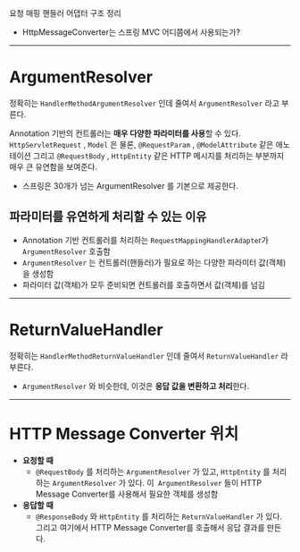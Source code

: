 
요청 매핑 핸들러 어댑터 구조 정리
- HttpMessageConverter는 스프링 MVC 어디쯤에서 사용되는가?


---

# ArgumentResolver

정확히는 ``HandlerMethodArgumentResolver`` 인데 줄여서 ``ArgumentResolver`` 라고 부른다.

Annotation 기반의 컨트롤러는 **매우 다양한 파라미터를 사용**할 수 있다. ``HttpServletRequest`` , ``Model`` 은 물론, ``@RequestParam`` , ``@ModelAttribute`` 같은 애노테이션 그리고 ``@RequestBody`` , ``HttpEntity`` 같은 HTTP 메시지를 처리하는 부분까지 매우 큰 유연함을 보여준다.

- 스프링은 30개가 넘는 ArgumentResolver 를 기본으로 제공한다.

## 파라미터를 유연하게 처리할 수 있는 이유

- Annotation 기반 컨트롤러를 처리하는 ``RequestMappingHandlerAdapte``r가 ``ArgumentResolver`` 호출함
- ``ArgumentResolver`` 는 컨트롤러(핸들러)가 필요로 하는 다양한 파라미터 값(객체)을 생성함
- 파라미터 값(객체)가 모두 준비되면 컨트롤러를 호출하면서 값(객체)를 넘김

---

# ReturnValueHandler

정확히는 ``HandlerMethodReturnValueHandler`` 인데 줄여서 ``ReturnValueHandler`` 라 부른다.

- ``ArgumentResolver`` 와 비슷한데, 이것은 **응답 값을 변환하고 처리**한다.

---

# HTTP Message Converter 위치

- **요청할 때**
    - ``@RequestBody`` 를 처리하는 ``ArgumentResolver`` 가 있고, ``HttpEntity`` 를 처리하는 ``ArgumentResolver`` 가 있다. 이`` ArgumentResolver`` 들이 HTTP Message Converter를 사용해서 필요한 객체를 생성함
- **응답할 때**
    - ``@ResponseBody`` 와 ``HttpEntity`` 를 처리하는 ``ReturnValueHandler`` 가 있다. 그리고 여기에서 HTTP Message Converter를 호출해서 응답 결과를 만든다.

